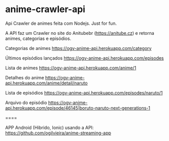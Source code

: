 # anime-crawler-api
Api Crawler de animes feita com Nodejs. Just for fun.

A API faz um Crawler no site do Anitubebr (https://anitube.cz) e retorna animes, categorias e episódios.

Categorias de animes
https://ogv-anime-api.herokuapp.com/category

Últimos episódios lançados
https://ogv-anime-api.herokuapp.com/episodes

Lista de animes
https://ogv-anime-api.herokuapp.com/anime/1

Detalhes do anime
https://ogv-anime-api.herokuapp.com/anime/detail/naruto

Lista de episódios
https://ogv-anime-api.herokuapp.com/episodes/naruto/1

Arquivo do episódio
https://ogv-anime-api.herokuapp.com/episode/46145|boruto-naruto-next-generations-1

====

APP Android (Hibrido, Ionic) usando a API:
https://github.com/ogilvieira/anime-streaming-app
